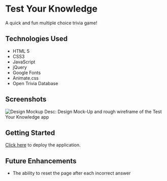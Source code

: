 # Test Your Knowledge

A quick and fun multiple choice trivia game!

## Technologies Used

- HTML 5
- CSS3
- JavaScript
- jQuery
- Google Fonts
- Animate.css
- Open Trivia Database

## Screenshots

![Design Mockup](https://i.imgur.com/kiCSdoD.png)
Desc: Design Mock-Up and rough wireframe of the Test Your Knowledge app

## Getting Started
[Click here](https://nifty-fermat-94bc6d.netlify.app) to deploy the application.

## Future Enhancements

- The ability to reset the page after each incorrect answer